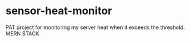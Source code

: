 # sensor-heat-monitor
PAT project for monitoring my server heat when it exceeds the threshold. MERN STACK 

